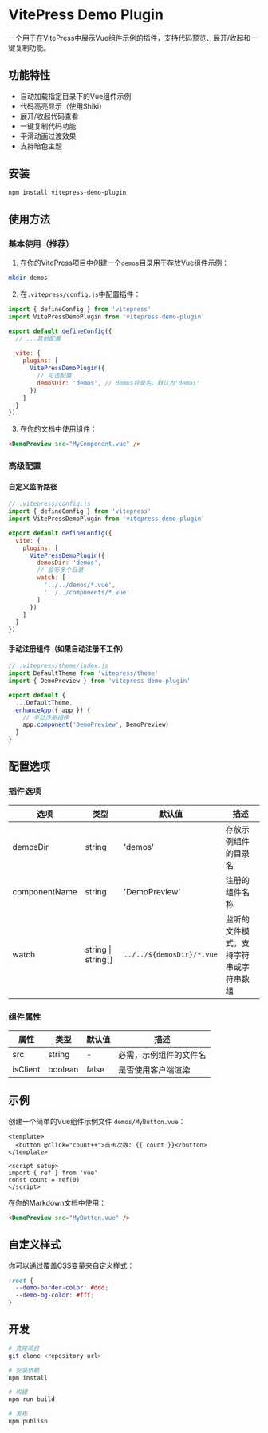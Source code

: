 # VitePress Demo Plugin

一个用于在VitePress中展示Vue组件示例的插件，支持代码预览、展开/收起和一键复制功能。

## 功能特性

- 自动加载指定目录下的Vue组件示例
- 代码高亮显示（使用Shiki）
- 展开/收起代码查看
- 一键复制代码功能
- 平滑动画过渡效果
- 支持暗色主题

## 安装

```bash
npm install vitepress-demo-plugin
```

## 使用方法

### 基本使用（推荐）

1. 在你的VitePress项目中创建一个`demos`目录用于存放Vue组件示例：

```bash
mkdir demos
```

2. 在`.vitepress/config.js`中配置插件：

```js
import { defineConfig } from 'vitepress'
import VitePressDemoPlugin from 'vitepress-demo-plugin'

export default defineConfig({
  // ...其他配置
  
  vite: {
    plugins: [
      VitePressDemoPlugin({
        // 可选配置
        demosDir: 'demos', // demos目录名，默认为'demos'
      })
    ]
  }
})
```

3. 在你的文档中使用组件：

```md
<DemoPreview src="MyComponent.vue" />
```

### 高级配置

#### 自定义监听路径

```js
// .vitepress/config.js
import { defineConfig } from 'vitepress'
import VitePressDemoPlugin from 'vitepress-demo-plugin'

export default defineConfig({
  vite: {
    plugins: [
      VitePressDemoPlugin({
        demosDir: 'demos',
        // 监听多个目录
        watch: [
          '../../demos/*.vue',
          '../../components/*.vue'
        ]
      })
    ]
  }
})
```

#### 手动注册组件（如果自动注册不工作）

```js
// .vitepress/theme/index.js
import DefaultTheme from 'vitepress/theme'
import { DemoPreview } from 'vitepress-demo-plugin'

export default {
  ...DefaultTheme,
  enhanceApp({ app }) {
    // 手动注册组件
    app.component('DemoPreview', DemoPreview)
  }
}
```

## 配置选项

### 插件选项

| 选项 | 类型 | 默认值 | 描述 |
|------|------|--------|------|
| demosDir | string | 'demos' | 存放示例组件的目录名 |
| componentName | string | 'DemoPreview' | 注册的组件名称 |
| watch | string \| string[] | `../../${demosDir}/*.vue` | 监听的文件模式，支持字符串或字符串数组 |

### 组件属性

| 属性 | 类型 | 默认值 | 描述 |
|------|------|--------|------|
| src | string | - | 必需，示例组件的文件名 |
| isClient | boolean | false | 是否使用客户端渲染 |

## 示例

创建一个简单的Vue组件示例文件 `demos/MyButton.vue`：

```vue
<template>
  <button @click="count++">点击次数: {{ count }}</button>
</template>

<script setup>
import { ref } from 'vue'
const count = ref(0)
</script>
```

在你的Markdown文档中使用：

```md
<DemoPreview src="MyButton.vue" />
```

## 自定义样式

你可以通过覆盖CSS变量来自定义样式：

```css
:root {
  --demo-border-color: #ddd;
  --demo-bg-color: #fff;
}
```

## 开发

```bash
# 克隆项目
git clone <repository-url>

# 安装依赖
npm install

# 构建
npm run build

# 发布
npm publish
```